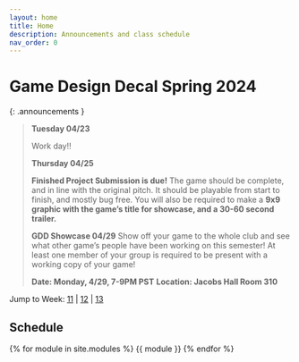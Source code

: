 ```yaml
---
layout: home
title: Home
description: Announcements and class schedule
nav_order: 0
---
```


# Game Design Decal Spring 2024

{: .announcements }
>
> **Tuesday 04/23** 
> 
> Work day!!
> 
>
> **Thursday 04/25**
>
> **Finished Project Submission is due!** The game should be complete, and in line with the original pitch. It should be playable from start to finish, and mostly bug free. You will also be required to make a **9x9 graphic with the game’s title for showcase, and a 30-60 second trailer.**
> 
>
> **GDD Showcase 04/29**
> Show off your game to the whole club and see what other game’s people have been working on this semester! At least one member of your group is required to be present with a working copy of your game!
> 
> **Date: Monday, 4/29, 7-9PM PST**
> **Location: Jacobs Hall Room 310**


Jump to Week: [11](#week-11) \| [12](#week-12) \| [13](#week-13)

<!-- \| [2](#week-2) \| [3](#week-3) \| [4](#week-4) \| [5](#week-5) \| [6](#week-6) \| [7](#week-7) \| [8](#week-8) \| [9](#week-9) \| [10](#week-10) \| [11](#week-11) \| [12](#week-12) \| [13](#week-13) \| [14](#week-14) -->

## Schedule

{% for module in site.modules %}
{{ module }}
{% endfor %}

[Lab 0]: ./pages/labs/lab0/lab0
[Lab 1]: ./pages/labs/lab1/lab1
[Lab 2]: ./pages/labs/lab2/lab2
[Lab 3]: ./pages/labs/lab3/lab3
[Lab 4]: ./pages/labs/lab4/lab4
[Lab 5]: ./pages/labs/lab5/lab5
[Lab 6]: ./pages/labs/lab6/lab6
[Lab 7]: ./pages/labs/lab7/lab7
[Lab 8]: ./pages/labs/lab8/lab8
[Lab 9]: ./pages/labs/lab9/lab9
[Lab 10]: ./pages/labs/lab10/lab10
[Lab 11]: ./pages/labs/lab11/lab11
[Lab 12]: ./pages/labs/lab12/lab12
[Lab 13]: ./pages/labs/lab13/lab13
[Lab 14]: ./pages/labs/lab14/lab14
[Lab 15]: ./pages/labs/lab15/lab15
[Lab 16]: ./pages/labs/lab16/lab16
[Lab 17]: ./pages/labs/lab17/lab17
[Project 1]: ./pages/projects/Projects
[Project 2]: ./pages/projects/project2/project2
[Project 3]: ./pages/projects/project3/project3

[form]: https://forms.gle/WrDUcRKpRqHvDXwA7

